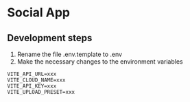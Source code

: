 # Social App



## Development steps

1. Rename the file .env.template to .env
2. Make the necessary changes to the environment variables

```
VITE_API_URL=xxx
VITE_CLOUD_NAME=xxx
VITE_API_KEY=xxx
VITE_UPLOAD_PRESET=xxx

```
